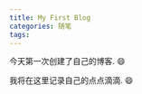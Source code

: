 ```yaml
---
title: My First Blog
categories: 随笔
tags:
---
```


今天第一次创建了自己的博客. :smile:  

我将在这里记录自己的点点滴滴. :smile:     
